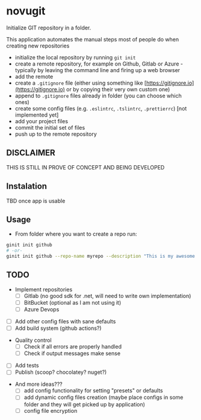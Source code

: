 # novugit

Initialize GIT repository in a folder.

This application automates the manual steps most of people do when creating new repositories

- initialize the local repository by running `git init`
- create a remote repository, for example on Github, Gitlab or Azure - typically by leaving the command line and firing up a web browser
- add the remote
- create a `.gitignore` file (either using something like [https://gitignore.io](https://gitignore.io) or by copying their very own custom one)
- append to `.gitignore` files already in folder (you can choose which ones)
- create some config files (e.g. `.eslintrc`, `.tslintrc`, `.prettierrc`) [not implemented yet]
- add your project files
- commit the initial set of files
- push up to the remote repository

## DISCLAIMER

THIS IS STILL IN PROVE OF CONCEPT AND BEING DEVELOPED

## Instalation

TBD once app is usable

## Usage

- From folder where you want to create a repo run:

```sh
ginit init github
# -or-
ginit init github --repo-name myrepo --description "This is my awesome repo"
```

## TODO

- Implement repositories
  - [ ] Gitlab (no good sdk for .net, will need to write own implementation)
  - [ ] BitBucket (optional as I am not using it)
  - [ ] Azure Devops
- [ ] Add other config files with sane defaults
- [ ] Add build system (github actions?)
- Quality control
  - [ ] Check if all errors are properly handled
  - [ ] Check if output messages make sense
- [ ] Add tests
- [ ] Publish (scoop? chocolatey? nuget?)
- And more ideas???
  - [ ] add config functionality for setting "presets" or defaults
  - [ ] add dynamic config files creation (maybe place configs in some folder and they will get picked up by application)
  - [ ] config file encryption
